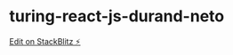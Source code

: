 # turing-react-js-durand-neto

[Edit on StackBlitz ⚡️](https://stackblitz.com/edit/turing-react-js-durand-neto)